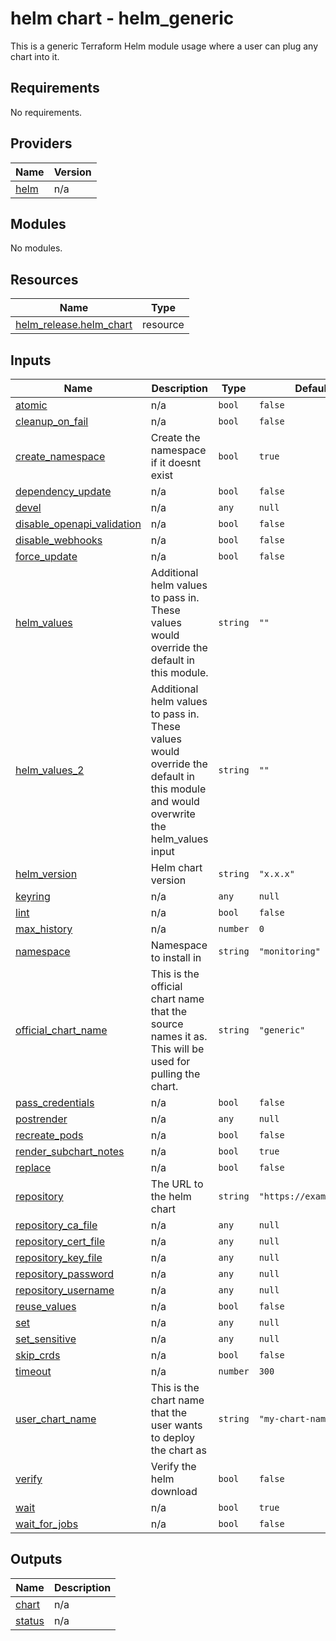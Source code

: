 # helm chart - helm_generic

This is a generic Terraform Helm module usage where a user can plug any chart into it.

## Requirements

No requirements.

## Providers

| Name | Version |
|------|---------|
| <a name="provider_helm"></a> [helm](#provider\_helm) | n/a |

## Modules

No modules.

## Resources

| Name | Type |
|------|------|
| [helm_release.helm_chart](https://registry.terraform.io/providers/hashicorp/helm/latest/docs/resources/release) | resource |

## Inputs

| Name | Description | Type | Default | Required |
|------|-------------|------|---------|:--------:|
| <a name="input_atomic"></a> [atomic](#input\_atomic) | n/a | `bool` | `false` | no |
| <a name="input_cleanup_on_fail"></a> [cleanup\_on\_fail](#input\_cleanup\_on\_fail) | n/a | `bool` | `false` | no |
| <a name="input_create_namespace"></a> [create\_namespace](#input\_create\_namespace) | Create the namespace if it doesnt exist | `bool` | `true` | no |
| <a name="input_dependency_update"></a> [dependency\_update](#input\_dependency\_update) | n/a | `bool` | `false` | no |
| <a name="input_devel"></a> [devel](#input\_devel) | n/a | `any` | `null` | no |
| <a name="input_disable_openapi_validation"></a> [disable\_openapi\_validation](#input\_disable\_openapi\_validation) | n/a | `bool` | `false` | no |
| <a name="input_disable_webhooks"></a> [disable\_webhooks](#input\_disable\_webhooks) | n/a | `bool` | `false` | no |
| <a name="input_force_update"></a> [force\_update](#input\_force\_update) | n/a | `bool` | `false` | no |
| <a name="input_helm_values"></a> [helm\_values](#input\_helm\_values) | Additional helm values to pass in.  These values would override the default in this module. | `string` | `""` | no |
| <a name="input_helm_values_2"></a> [helm\_values\_2](#input\_helm\_values\_2) | Additional helm values to pass in.  These values would override the default in this module and would overwrite the helm\_values input | `string` | `""` | no |
| <a name="input_helm_version"></a> [helm\_version](#input\_helm\_version) | Helm chart version | `string` | `"x.x.x"` | no |
| <a name="input_keyring"></a> [keyring](#input\_keyring) | n/a | `any` | `null` | no |
| <a name="input_lint"></a> [lint](#input\_lint) | n/a | `bool` | `false` | no |
| <a name="input_max_history"></a> [max\_history](#input\_max\_history) | n/a | `number` | `0` | no |
| <a name="input_namespace"></a> [namespace](#input\_namespace) | Namespace to install in | `string` | `"monitoring"` | no |
| <a name="input_official_chart_name"></a> [official\_chart\_name](#input\_official\_chart\_name) | This is the official chart name that the source names it as.  This will be used for pulling the chart. | `string` | `"generic"` | no |
| <a name="input_pass_credentials"></a> [pass\_credentials](#input\_pass\_credentials) | n/a | `bool` | `false` | no |
| <a name="input_postrender"></a> [postrender](#input\_postrender) | n/a | `any` | `null` | no |
| <a name="input_recreate_pods"></a> [recreate\_pods](#input\_recreate\_pods) | n/a | `bool` | `false` | no |
| <a name="input_render_subchart_notes"></a> [render\_subchart\_notes](#input\_render\_subchart\_notes) | n/a | `bool` | `true` | no |
| <a name="input_replace"></a> [replace](#input\_replace) | n/a | `bool` | `false` | no |
| <a name="input_repository"></a> [repository](#input\_repository) | The URL to the helm chart | `string` | `"https://example.com"` | no |
| <a name="input_repository_ca_file"></a> [repository\_ca\_file](#input\_repository\_ca\_file) | n/a | `any` | `null` | no |
| <a name="input_repository_cert_file"></a> [repository\_cert\_file](#input\_repository\_cert\_file) | n/a | `any` | `null` | no |
| <a name="input_repository_key_file"></a> [repository\_key\_file](#input\_repository\_key\_file) | n/a | `any` | `null` | no |
| <a name="input_repository_password"></a> [repository\_password](#input\_repository\_password) | n/a | `any` | `null` | no |
| <a name="input_repository_username"></a> [repository\_username](#input\_repository\_username) | n/a | `any` | `null` | no |
| <a name="input_reuse_values"></a> [reuse\_values](#input\_reuse\_values) | n/a | `bool` | `false` | no |
| <a name="input_set"></a> [set](#input\_set) | n/a | `any` | `null` | no |
| <a name="input_set_sensitive"></a> [set\_sensitive](#input\_set\_sensitive) | n/a | `any` | `null` | no |
| <a name="input_skip_crds"></a> [skip\_crds](#input\_skip\_crds) | n/a | `bool` | `false` | no |
| <a name="input_timeout"></a> [timeout](#input\_timeout) | n/a | `number` | `300` | no |
| <a name="input_user_chart_name"></a> [user\_chart\_name](#input\_user\_chart\_name) | This is the chart name that the user wants to deploy the chart as | `string` | `"my-chart-name"` | no |
| <a name="input_verify"></a> [verify](#input\_verify) | Verify the helm download | `bool` | `false` | no |
| <a name="input_wait"></a> [wait](#input\_wait) | n/a | `bool` | `true` | no |
| <a name="input_wait_for_jobs"></a> [wait\_for\_jobs](#input\_wait\_for\_jobs) | n/a | `bool` | `false` | no |

## Outputs

| Name | Description |
|------|-------------|
| <a name="output_chart"></a> [chart](#output\_chart) | n/a |
| <a name="output_status"></a> [status](#output\_status) | n/a |
